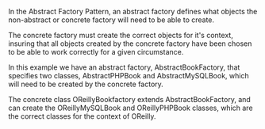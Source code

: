 In the Abstract Factory Pattern, an abstract factory defines what objects the non-abstract or concrete factory will need to be able to create.<br> 

The concrete factory must create the correct objects for it's context, insuring that all objects created by the concrete factory have been chosen to be able to work correctly for a given circumstance.<br>

In this example we have an abstract factory, AbstractBookFactory, that specifies two classes, AbstractPHPBook and AbstractMySQLBook, which will need to be created by the concrete factory.<br>

The concrete class OReillyBookfactory extends AbstractBookFactory, and can create the OReillyMySQLBook and OReillyPHPBook classes, which are the correct classes for the context of OReilly.<br>
